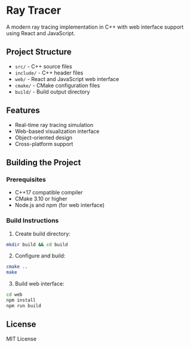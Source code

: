 # Ray Tracer

A modern ray tracing implementation in C++ with web interface support using React and JavaScript.

## Project Structure

- `src/` - C++ source files
- `include/` - C++ header files
- `web/` - React and JavaScript web interface
- `cmake/` - CMake configuration files
- `build/` - Build output directory

## Features

- Real-time ray tracing simulation
- Web-based visualization interface
- Object-oriented design
- Cross-platform support

## Building the Project

### Prerequisites

- C++17 compatible compiler
- CMake 3.10 or higher
- Node.js and npm (for web interface)

### Build Instructions

1. Create build directory:
```bash
mkdir build && cd build
```

2. Configure and build:
```bash
cmake ..
make
```

3. Build web interface:
```bash
cd web
npm install
npm run build
```

## License

MIT License 